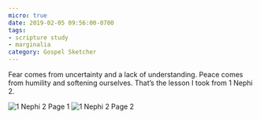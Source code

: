 ```yaml
---
micro: true
date: 2019-02-05 09:56:00-0700
tags:
- scripture study
- marginalia
category: Gospel Sketcher
---
```


Fear comes from uncertainty and a lack of understanding. Peace comes from humility and softening ourselves. That’s the lesson I took from 1 Nephi 2.

<img src="https://media.bennorris.org/images/gospelsketcher/uploads/2019/5ec2c9bd79.jpg" alt="1 Nephi 2 Page 1" /> <img src="https://media.bennorris.org/images/gospelsketcher/uploads/2019/ecf80141b9.jpg" alt="1 Nephi 2 Page 2" />